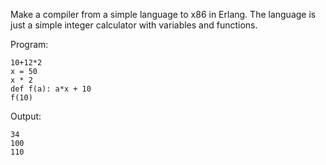 Make a compiler from a simple language to x86 in Erlang. The language is just a simple integer calculator with variables and functions.

Program:

    10+12*2
    x = 50
    x * 2
    def f(a): a*x + 10
    f(10)

Output:

    34
    100
    110
